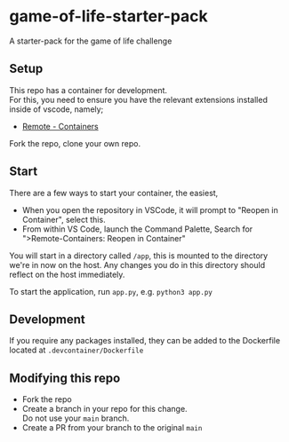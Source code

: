 # game-of-life-starter-pack
A starter-pack for the game of life challenge


## Setup
This repo has a container for development.  
For this, you need to ensure you have the relevant extensions installed inside of vscode, namely;
- [Remote - Containers](https://marketplace.visualstudio.com/items?itemName=ms-vscode-remote.remote-containers)

Fork the repo, clone your own repo.


## Start
There are a few ways to start your container, the easiest,
- When you open the repository in VSCode, it will prompt to "Reopen in Container", select this. 
- From within VS Code, launch the Command Palette, Search for ">Remote-Containers: Reopen in Container"

You will start in a directory called `/app`, this is mounted to the directory we're in now on the host. Any changes you do in this directory should reflect on the host immediately.

To start the application, run `app.py`, e.g. `python3 app.py`


## Development
If you require any packages installed, they can be added to the Dockerfile located at `.devcontainer/Dockerfile`


## Modifying this repo
- Fork the repo
- Create a branch in your repo for this change.  
  Do not use your `main` branch.
- Create a PR from your branch to the original `main`

